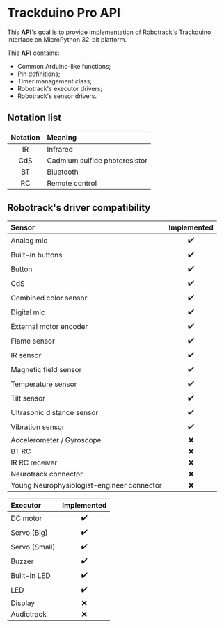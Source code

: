 # Trackduino Pro API

This **API**'s goal is to provide implementation of Robotrack's Trackduino interface on MicroPython 32-bit platform.

This **API** contains:
- Common Arduino-like functions;
- Pin definitions;
- Timer management class;
- Robotrack's executor drivers;
- Robotrack's sensor drivers.

## Notation list

| Notation | Meaning                       |
| :------: | :---------------------------- |
|    IR    | Infrared                      |
|   CdS    | Cadmium sulfide photoresistor |
|    BT    | Bluetooth                     |
|    RC    | Remote control                |

## Robotrack's driver compatibility

| Sensor                                     | Implemented |
| :----------------------------------------- | :---------: |
| Analog mic                                 |     ✔️      |
| Built-in buttons                           |     ✔️      |
| Button                                     |     ✔️      |
| CdS                                        |     ✔️      |
| Combined color sensor                      |     ✔️      |
| Digital mic                                |     ✔️      |
| External motor encoder                     |     ✔️      |
| Flame sensor                               |     ✔️      |
| IR sensor                                  |     ✔️      |
| Magnetic field sensor                      |     ✔️      |
| Temperature sensor                         |     ✔️      |
| Tilt sensor                                |     ✔️      |
| Ultrasonic distance sensor                 |     ✔️      |
| Vibration sensor                           |     ✔️      |
| Accelerometer / Gyroscope                  |      ❌      |
| BT RC                                      |      ❌      |
| IR RC receiver                             |      ❌      |
| Neurotrack connector                       |      ❌      |
| Young Neurophysiologist-engineer connector |      ❌      |

| Executor      | Implemented |
| :------------ | :---------: |
| DC motor      |     ✔️      |
| Servo (Big)   |     ✔️      |
| Servo (Small) |     ✔️      |
| Buzzer        |     ✔️      |
| Built-in LED  |     ✔️      |
| LED           |     ✔️      |
| Display       |      ❌      |
| Audiotrack    |      ❌      |
